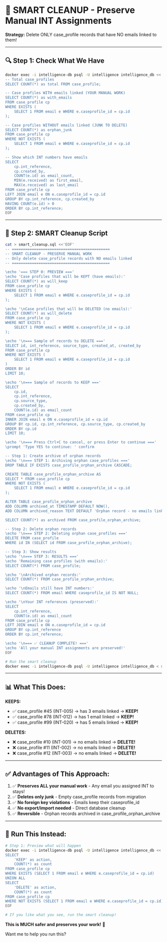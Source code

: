 # 🎯 SMART CLEANUP - Preserve Manual INT Assignments

**Strategy:** Delete ONLY case_profile records that have NO emails linked to them!

---

## 🔍 **Step 1: Check What We Have**

```bash
docker exec -i intelligence-db psql -U intelligence intelligence_db <<'EOF'
-- Total case_profiles
SELECT COUNT(*) as total FROM case_profile;

-- Case profiles WITH emails linked (YOUR MANUAL WORK)
SELECT COUNT(*) as with_emails
FROM case_profile cp
WHERE EXISTS (
    SELECT 1 FROM email e WHERE e.caseprofile_id = cp.id
);

-- Case profiles WITHOUT emails linked (JUNK TO DELETE)
SELECT COUNT(*) as orphan_junk
FROM case_profile cp
WHERE NOT EXISTS (
    SELECT 1 FROM email e WHERE e.caseprofile_id = cp.id
);

-- Show which INT numbers have emails
SELECT 
    cp.int_reference,
    cp.created_by,
    COUNT(e.id) as email_count,
    MIN(e.received) as first_email,
    MAX(e.received) as last_email
FROM case_profile cp
LEFT JOIN email e ON e.caseprofile_id = cp.id
GROUP BY cp.int_reference, cp.created_by
HAVING COUNT(e.id) > 0
ORDER BY cp.int_reference;
EOF
```

---

## 🧹 **Step 2: SMART Cleanup Script**

```bash
cat > smart_cleanup.sql <<'EOF'
-- ============================================
-- SMART CLEANUP - PRESERVE MANUAL WORK
-- Only delete case_profile records with NO emails linked
-- ============================================

\echo '=== STEP 0: PREVIEW ==='
\echo 'Case profiles that will be KEPT (have emails):'
SELECT COUNT(*) as will_keep
FROM case_profile cp
WHERE EXISTS (
    SELECT 1 FROM email e WHERE e.caseprofile_id = cp.id
);

\echo '\nCase profiles that will be DELETED (no emails):'
SELECT COUNT(*) as will_delete
FROM case_profile cp
WHERE NOT EXISTS (
    SELECT 1 FROM email e WHERE e.caseprofile_id = cp.id
);

\echo '\n=== Sample of records to DELETE ==='
SELECT id, int_reference, source_type, created_at, created_by
FROM case_profile cp
WHERE NOT EXISTS (
    SELECT 1 FROM email e WHERE e.caseprofile_id = cp.id
)
ORDER BY id
LIMIT 10;

\echo '\n=== Sample of records to KEEP ==='
SELECT 
    cp.id, 
    cp.int_reference, 
    cp.source_type, 
    cp.created_by,
    COUNT(e.id) as email_count
FROM case_profile cp
INNER JOIN email e ON e.caseprofile_id = cp.id
GROUP BY cp.id, cp.int_reference, cp.source_type, cp.created_by
ORDER BY cp.id
LIMIT 10;

\echo '\n=== Press Ctrl+C to cancel, or press Enter to continue ==='
\prompt 'Type YES to continue: ' confirm

-- Step 1: Create archive of orphan records
\echo '\n=== STEP 1: Archiving orphan case_profiles ==='
DROP TABLE IF EXISTS case_profile_orphan_archive CASCADE;

CREATE TABLE case_profile_orphan_archive AS
SELECT * FROM case_profile cp
WHERE NOT EXISTS (
    SELECT 1 FROM email e WHERE e.caseprofile_id = cp.id
);

ALTER TABLE case_profile_orphan_archive 
ADD COLUMN archived_at TIMESTAMP DEFAULT NOW(),
ADD COLUMN archived_reason TEXT DEFAULT 'Orphan record - no emails linked';

SELECT COUNT(*) as archived FROM case_profile_orphan_archive;

-- Step 2: Delete orphan records
\echo '\n=== STEP 2: Deleting orphan case_profiles ==='
DELETE FROM case_profile
WHERE id IN (SELECT id FROM case_profile_orphan_archive);

-- Step 3: Show results
\echo '\n=== STEP 3: RESULTS ==='
\echo 'Remaining case profiles (with emails):'
SELECT COUNT(*) FROM case_profile;

\echo '\nArchived orphan records:'
SELECT COUNT(*) FROM case_profile_orphan_archive;

\echo '\nEmails still have INT numbers:'
SELECT COUNT(*) FROM email WHERE caseprofile_id IS NOT NULL;

\echo '\nYour INT references (preserved):'
SELECT 
    cp.int_reference,
    COUNT(e.id) as email_count
FROM case_profile cp
LEFT JOIN email e ON e.caseprofile_id = cp.id
GROUP BY cp.int_reference
ORDER BY cp.int_reference;

\echo '\n=== ✅ CLEANUP COMPLETE! ==='
\echo 'All your manual INT assignments are preserved!'
EOF

# Run the smart cleanup
docker exec -i intelligence-db psql -U intelligence intelligence_db < smart_cleanup.sql
```

---

## 📊 **What This Does:**

**KEEPS:**
- ✅ case_profile #45 (INT-005) → has 3 emails linked → **KEEP!**
- ✅ case_profile #78 (INT-012) → has 1 email linked → **KEEP!**
- ✅ case_profile #99 (INT-020) → has 5 emails linked → **KEEP!**

**DELETES:**
- ❌ case_profile #10 (INT-001) → no emails linked → **DELETE!**
- ❌ case_profile #11 (INT-002) → no emails linked → **DELETE!**
- ❌ case_profile #12 (INT-003) → no emails linked → **DELETE!**

---

## ✅ **Advantages of This Approach:**

1. ✅ **Preserves ALL your manual work** - Any email you assigned INT to stays!
2. ✅ **Deletes only junk** - Empty case_profile records from migration
3. ✅ **No foreign key violations** - Emails keep their caseprofile_id
4. ✅ **No export/import needed** - Direct database cleanup
5. ✅ **Reversible** - Orphan records archived in case_profile_orphan_archive

---

## 🎯 **Run This Instead:**

```bash
# Step 1: Preview what will happen
docker exec -i intelligence-db psql -U intelligence intelligence_db <<'EOF'
SELECT 
    'KEEP' as action,
    COUNT(*) as count
FROM case_profile cp
WHERE EXISTS (SELECT 1 FROM email e WHERE e.caseprofile_id = cp.id)
UNION ALL
SELECT 
    'DELETE' as action,
    COUNT(*) as count
FROM case_profile cp
WHERE NOT EXISTS (SELECT 1 FROM email e WHERE e.caseprofile_id = cp.id);
EOF

# If you like what you see, run the smart cleanup!
```

**This is MUCH safer and preserves your work!** 🚀

Want me to help you run this?
